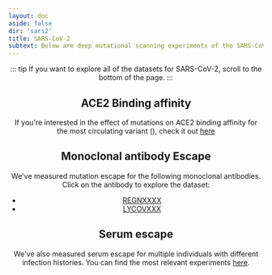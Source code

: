 ```yaml
---
layout: doc
aside: false
dir: 'sars2'
title: SARS-CoV-2
subtext: Below are deep mutational scanning experiments of the SARS-CoV-2 Spike protein. See the details below for the best datasets for different research questions.
---
```


<Header :title="$frontmatter.title" :description="$frontmatter.subtext" /> 

<!-- Edit below -->

::: tip
If you want to explore all of the datasets for SARS-CoV-2, scroll to the bottom of the page.
:::

## ACE2 Binding affinity

If you're interested in the effect of mutations on ACE2 binding affinity for the most circulating variant (), check it out [here]()

## Monoclonal antibody Escape

We've measured mutation escape for the following monoclonal antibodies. Click on the antibody to explore the dataset:

- [REGNXXXX]()
- [LYCOVXXX]()

## Serum escape

We've also measured serum escape for multiple individuals with different infection histories. You can find the most relevant experiments [here]().

<!-- Stop editing -->

<Experiments :currentDirectory="$frontmatter.dir" />
